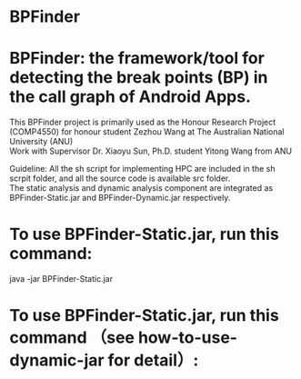 # BPFinder
# BPFinder: the framework/tool for detecting the break points (BP) in the call graph of Android Apps. <br>
This BPFinder project is primarily used as the Honour Research Project (COMP4550) for honour student Zezhou Wang at The Australian National University (ANU)<br>
Work with Supervisor Dr. Xiaoyu Sun, Ph.D. student Yitong Wang from ANU <br>

Guideline:
All the sh script for implementing HPC are included in the sh scrpit folder, and all the source code is available src folder.<br>
The static analysis and dynamic analysis component are integrated as BPFinder-Static.jar and BPFinder-Dynamic.jar respectively.<br>
# To use BPFinder-Static.jar, run this command:
java -jar BPFinder-Static.jar <apk path> <android jar path> <aapt path>  <txt saved path>
# To use BPFinder-Static.jar, run this command （see how-to-use-dynamic-jar for detail）:


